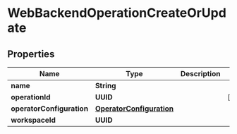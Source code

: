 

# WebBackendOperationCreateOrUpdate


## Properties

| Name | Type | Description | Notes |
|------------ | ------------- | ------------- | -------------|
|**name** | **String** |  |  |
|**operationId** | **UUID** |  |  [optional] |
|**operatorConfiguration** | [**OperatorConfiguration**](OperatorConfiguration.md) |  |  |
|**workspaceId** | **UUID** |  |  |



